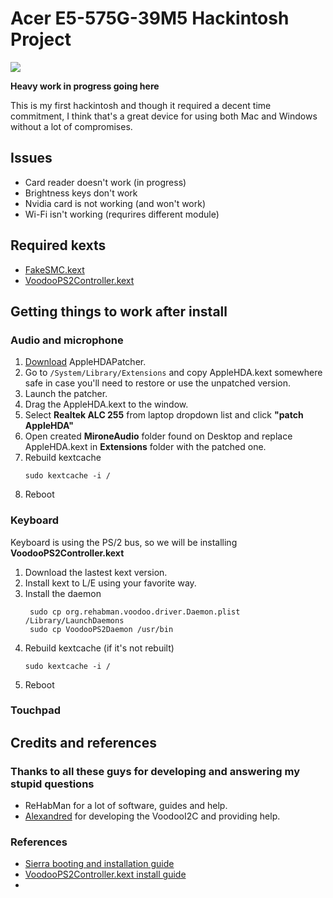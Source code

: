 # Acer E5-575G-39M5 Hackintosh Project

![](https://i.imgur.com/UOIFIbU.jpg)

**Heavy work in progress going here**

This is my first hackintosh and though it required a decent time commitment, I think that's a great device for using both Mac and Windows without a lot of compromises. 

## Issues

* Card reader doesn't work (in progress)
* Brightness keys don't work
* Nvidia card is not working (and won't work)
* Wi-Fi isn't working (requrires different module)

## Required kexts

* [FakeSMC.kext](https://github.com/RehabMan/OS-X-FakeSMC-kozlek)
* [VoodooPS2Controller.kext](https://github.com/RehabMan/OS-X-Voodoo-PS2-Controller)

## Getting things to work after install
### Audio and microphone
1. [Download](https://www.insanelymac.com/forum/files/file/496-applehda-patcher/) AppleHDAPatcher.
2. Go to `/System/Library/Extensions` and copy AppleHDA.kext somewhere safe in case you'll need to restore or use the unpatched version.
3. Launch the patcher.
4. Drag the AppleHDA.kext to the window.
5. Select **Realtek ALC 255** from laptop dropdown list and click **"patch AppleHDA"**
6. Open created **MironeAudio** folder found on Desktop and replace AppleHDA.kext in **Extensions** folder with the patched one.
7. Rebuild kextcache 
    ``` 
    sudo kextcache -i / 
    ```
8. Reboot
### Keyboard

Keyboard is using the PS/2 bus, so we will be installing **VoodooPS2Controller.kext**

1. Download the lastest kext version.
2. Install kext to L/E using your favorite way.
3. Install the daemon
   ```
    sudo cp org.rehabman.voodoo.driver.Daemon.plist /Library/LaunchDaemons
    sudo cp VoodooPS2Daemon /usr/bin
   ```
4. Rebuild kextcache (if it's not rebuilt)
    ``` 
    sudo kextcache -i / 
    ```
5. Reboot

### Touchpad

## Credits and references

### Thanks to all these guys for developing and answering my stupid questions

* ReHabMan for a lot of software, guides and help.
* [Alexandred](https://github.com/alexandred) for developing the VoodooI2C and providing help.

### References
* [Sierra booting and installation guide](https://www.tonymacx86.com/threads/guide-booting-the-os-x-installer-on-laptops-with-clover.148093/)
* [VoodooPS2Controller.kext install guide](https://github.com/RehabMan/OS-X-Voodoo-PS2-Controller/wiki/How-to-Install)
* 